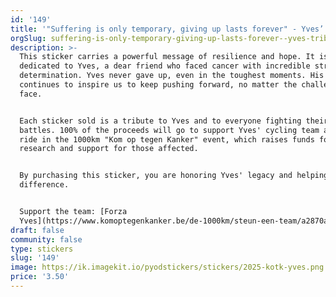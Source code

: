 ```yaml
---
id: '149'
title: '"Suffering is only temporary, giving up lasts forever" - Yves’ Tribute Sticker'
orgSlug: suffering-is-only-temporary-giving-up-lasts-forever--yves-tribute-sticker
description: >-
  This sticker carries a powerful message of resilience and hope. It is
  dedicated to Yves, a dear friend who faced cancer with incredible strength and
  determination. Yves never gave up, even in the toughest moments. His courage
  continues to inspire us to keep pushing forward, no matter the challenges we
  face.


  Each sticker sold is a tribute to Yves and to everyone fighting their own
  battles. 100% of the proceeds will go to support Yves' cycling team as they
  ride in the 1000km "Kom op tegen Kanker" event, which raises funds for cancer
  research and support for those affected.


  By purchasing this sticker, you are honoring Yves' legacy and helping make a
  difference.


  Support the team: [Forza
  Yves](https://www.komoptegenkanker.be/de-1000km/steun-een-team/a2870adf-f684-44cb-898d-00de5fffe1b7)
draft: false
community: false
type: stickers
slug: '149'
image: https://ik.imagekit.io/pyodstickers/stickers/2025-kotk-yves.png
price: '3.50'
---
```

